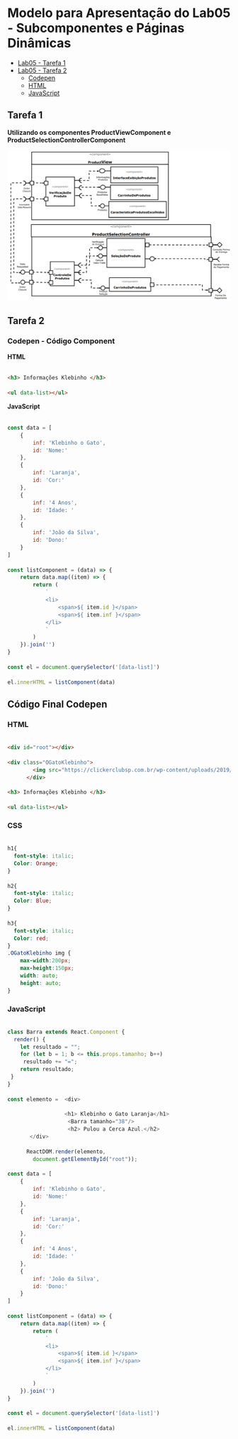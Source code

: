 # Modelo para Apresentação do Lab05 - Subcomponentes e Páginas Dinâmicas

* [Lab05 - Tarefa 1](https://github.com/arupuertas/inf331-componentizacao-e-reuso-de-software/tree/master/lab05#tarefa-1)
* [Lab05 - Tarefa 2](https://github.com/arupuertas/inf331-componentizacao-e-reuso-de-software/tree/master/lab05#tarefa-2)
	* [Codepen](https://github.com/arupuertas/inf331-componentizacao-e-reuso-de-software/tree/master/lab05#codepen---c%C3%B3digo-component)
	* [HTML](https://github.com/arupuertas/inf331-componentizacao-e-reuso-de-software/tree/master/lab05#html)
  * [JavaScript](https://github.com/arupuertas/inf331-componentizacao-e-reuso-de-software/tree/master/lab05#javascript)


## Tarefa 1

**Utilizando os componentes ProductViewComponent e ProductSelectionControllerComponent**

[![Lab05 - Tarefa 1 img](https://github.com/arupuertas/inf331-componentizacao-e-reuso-de-software/blob/master/lab05/images/Diagrama%20Lab05%20-%20Tarefa%201.PNG)](https://github.com/arupuertas/inf331-componentizacao-e-reuso-de-software/blob/master/lab05/images/Diagrama%20Lab05%20-%20Tarefa%201.PNG)

## Tarefa 2

### Codepen - Código Component

**HTML**

~~~html

<h3> Informações Klebinho </h3>

<ul data-list></ul>

~~~

**JavaScript**

~~~javascript

const data = [
    {
        inf: 'Klebinho o Gato',
        id: 'Nome:'
    },
    {
        inf: 'Laranja',
        id: 'Cor:'
    },
    {
        inf: '4 Anos',
        id: 'Idade: '
    },
    {
        inf: 'João da Silva',
        id: 'Dono:'
    }
]

const listComponent = (data) => {
    return data.map((item) => {
        return (
            `
            <li>
                <span>${ item.id }</span>
                <span>${ item.inf }</span>
            </li>
            `
        )
    }).join('')
}

const el = document.querySelector('[data-list]')

el.innerHTML = listComponent(data)

~~~

## Código Final Codepen

### HTML

~~~html

<div id="root"></div>

<div class="OGatoKlebinho">
        <img src="https://clickerclubsp.com.br/wp-content/uploads/2019/03/gatos-fuga-comportamento-animal.jpg" alt="">
      </div>

<h3> Informações Klebinho </h3>

<ul data-list></ul>

~~~

### CSS

~~~css

h1{
  font-style: italic;
  Color: Orange;
}

h2{
  font-style: italic;
  Color: Blue;
}

h3{
  font-style: italic;
  Color: red;
}
.OGatoKlebinho img {
    max-width:200px;
    max-height:150px;
    width: auto;
    height: auto;
}

~~~

### JavaScript

~~~javascript

class Barra extends React.Component {
  render() {
    let resultado = "";
    for (let b = 1; b <= this.props.tamanho; b++)
     resultado += "=";
    return resultado;
 }
}

const elemento =  <div>
        
                  <h1> Klebinho o Gato Laranja</h1>
                   <Barra tamanho="38"/>
                   <h2> Pulou a Cerca Azul.</h2>
       </div>

      ReactDOM.render(elemento, 
        document.getElementById("root"));

const data = [
    {
        inf: 'Klebinho o Gato',
        id: 'Nome:'
    },
    {
        inf: 'Laranja',
        id: 'Cor:'
    },
    {
        inf: '4 Anos',
        id: 'Idade: '
    },
    {
        inf: 'João da Silva',
        id: 'Dono:'
    }
]

const listComponent = (data) => {
    return data.map((item) => {
        return (
            `
            <li>
                <span>${ item.id }</span>
                <span>${ item.inf }</span>
            </li>
            `
        )
    }).join('')
}

const el = document.querySelector('[data-list]')

el.innerHTML = listComponent(data)

~~~

